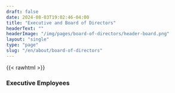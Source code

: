 ```yaml
---
draft: false
date: 2024-08-03T19:02:46-04:00
title: "Executive and Board of Directors"
headerText: ""
headerImage: "/img/pages/board-of-directors/header-board.png"
layout: "single"
type: "page"
slug: "/en/about/board-of-directors"
---
```


{{< rawhtml >}}

<section class="wrapper !bg-[#ffffff] ">
  <div class="container pt-10 xl:pt-10 lg:pt-10 md:pt-28 pb-6 xl:pb-10 lg:pb-10 md:pb-10">
    <div class="flex flex-wrap mx-[-15px] !mb-3">
      <div class="md:w-10/12 lg:w-full xl:w-10/12 xxl:w-9/12 w-full flex-[0_0_auto] px-[15px] max-w-full !mx-auto !text-center">
        <h3 class="text-[calc(1.305rem_+_0.66vw)] font-bold xl:text-[1.8rem] !leading-[1.3] mb-7 lg:!px-36 xl:!px-32">Executive Employees</h3>
      </div>
      <!--/column -->
    </div>
    <!--/.row -->
    <div class="flex flex-wrap mx-[-15px] grid-view md:mx-[-20px] lg:mx-[-20px] xl:mx-[-25px] mt-[-40px] xl:mt-0 lg:mt-0">
      <div class="md:w-6/12 lg:w-3/12 xl:w-3/12 w-full flex-[0_0_auto] xl:px-[25px] lg:px-[20px] md:px-[20px] px-[15px] max-w-full md:mt-[40px] sm:mt-[40px] xsm:mt-[40px]">
        <div class="!relative">
          <div class="shape !rounded-[.4rem] !bg-[#fcf0f1] rellax xl:block lg:block md:block absolute" data-rellax-speed="0" style="bottom: -0.75rem; right: -0.75rem; width: 98%; height: 98%; z-index:0"></div>
          <div class="card">
            <figure class="card-img-top"></figure>
            <div class="card-body px-6 py-5">
              <h4 class="!mb-1">Vacant</h4>
              <p class="!mb-0 text-[.85rem]">Treasurer</p>
            </div>
            <!--/.card-body -->
          </div>
          <!-- /.card -->
        </div>
        <!-- /div -->
      </div>
      <!--/column -->
      <div class="md:w-6/12 lg:w-3/12 xl:w-3/12 w-full flex-[0_0_auto] xl:px-[25px] lg:px-[20px] md:px-[20px] px-[15px] max-w-full md:mt-[40px] sm:mt-[40px] xsm:mt-[40px]">
        <div class="!relative">
          <div class="shape !rounded-[.4rem] !bg-[#fcf0f1] rellax xl:block lg:block md:block absolute" data-rellax-speed="0" style="bottom: -0.75rem; right: -0.75rem; width: 98%; height: 98%; z-index:0"></div>
          <div class="card">
            <figure class="card-img-top"></figure>
            <div class="card-body px-6 py-5">
              <h4 class="!mb-1">Susan-Ann Craddock</h4>
              <p class="!mb-0 text-[.85rem]">Clerk</p>
            </div>
            <!--/.card-body -->
          </div>
          <!-- /.card -->
        </div>
        <!-- /div -->
      </div>
      <!--/column -->
      <div class="md:w-6/12 lg:w-3/12 xl:w-3/12 w-full flex-[0_0_auto] xl:px-[25px] lg:px-[20px] md:px-[20px] px-[15px] max-w-full md:mt-[40px] sm:mt-[40px] xsm:mt-[40px]">
        <div class="!relative">
          <div class="shape !rounded-[.4rem] !bg-[#fcf0f1] rellax xl:block lg:block md:block absolute" data-rellax-speed="0" style="bottom: -0.75rem; right: -0.75rem; width: 98%; height: 98%; z-index:0"></div>
          <div class="card">
            <figure class="card-img-top"></figure>
            <div class="card-body px-6 py-5">
              <h4 class="!mb-1">Vacant</h4>
              <p class="!mb-0 text-[.85rem]">Resource Person</p>
            </div>
            <!--/.card-body -->
          </div>
          <!-- /.card -->
        </div>
        <!-- /div -->
      </div>
      <!--/column -->
    </div>
    <!--/.row -->
  </div>
</section>
<!-- /section -->

<section class="wrapper !bg-[#ffffff] ">
  <div class="container pt-10 xl:pt-10 lg:pt-10 md:pt-28 pb-6 xl:pb-10 lg:pb-10 md:pb-10">
    <div class="flex flex-wrap mx-[-15px] !mb-3">
      <div class="md:w-10/12 lg:w-full xl:w-10/12 xxl:w-9/12 w-full flex-[0_0_auto] px-[15px] max-w-full !mx-auto !text-center">
        <h3 class="text-[calc(1.305rem_+_0.66vw)] font-bold xl:text-[1.8rem] !leading-[1.3] mb-7 lg:!px-36 xl:!px-32">Executive Directors</h3>
      </div>
      <!--/column -->
    </div>
    <!--/.row -->
    <div class="flex flex-wrap mx-[-15px] grid-view md:mx-[-20px] lg:mx-[-20px] xl:mx-[-25px] mt-[-40px] xl:mt-0 lg:mt-0">
      <div class="md:w-6/12 lg:w-3/12 xl:w-3/12 w-full flex-[0_0_auto] xl:px-[25px] lg:px-[20px] md:px-[20px] px-[15px] max-w-full md:mt-[40px] sm:mt-[40px] xsm:mt-[40px]">
        <div class="!relative">
          <div class="shape !rounded-[.4rem] !bg-[#fcf0f1] rellax xl:block lg:block md:block absolute" data-rellax-speed="0" style="bottom: -0.75rem; right: -0.75rem; width: 98%; height: 98%; z-index:0"></div>
          <div class="card">
            <figure class="card-img-top"></figure>
            <div class="card-body px-6 py-5">
              <h4 class="!mb-1">Vacant</h4>
              <p class="!mb-0 text-[.85rem]">Board Chair</p>
            </div>
            <!--/.card-body -->
          </div>
          <!-- /.card -->
        </div>
        <!-- /div -->
      </div>
      <!--/column -->
      <div class="md:w-6/12 lg:w-3/12 xl:w-3/12 w-full flex-[0_0_auto] xl:px-[25px] lg:px-[20px] md:px-[20px] px-[15px] max-w-full md:mt-[40px] sm:mt-[40px] xsm:mt-[40px]">
        <div class="!relative">
          <div class="shape !rounded-[.4rem] !bg-[#fcf0f1] rellax xl:block lg:block md:block absolute" data-rellax-speed="0" style="bottom: -0.75rem; right: -0.75rem; width: 98%; height: 98%; z-index:0"></div>
          <div class="card">
            <figure class="card-img-top"></figure>
            <div class="card-body px-6 py-5">
              <h4 class="!mb-1">Vacant</h4>
              <p class="!mb-0 text-[.85rem]">Vice Chair</p>
            </div>
            <!--/.card-body -->
          </div>
          <!-- /.card -->
        </div>
        <!-- /div -->
      </div>
      <!--/column -->
    </div>
    <!--/.row -->
  </div>
</section>
<!-- /section -->

<section class="wrapper !bg-[#ffffff] ">
  <div class="container pt-10 xl:pt-10 lg:pt-10 md:pt-28 pb-6 xl:pb-10 lg:pb-10 md:pb-10">
    <div class="flex flex-wrap mx-[-15px] !mb-3">
      <div class="md:w-10/12 lg:w-full xl:w-10/12 xxl:w-9/12 w-full flex-[0_0_auto] px-[15px] max-w-full !mx-auto !text-center">
        <h3 class="text-[calc(1.305rem_+_0.66vw)] font-bold xl:text-[1.8rem] !leading-[1.3] mb-7 lg:!px-36 xl:!px-32">Directors at Large</h3>
      </div>
      <!--/column -->
    </div>
    <!--/.row -->
    <div class="flex flex-wrap mx-[-15px] grid-view md:mx-[-20px] lg:mx-[-20px] xl:mx-[-25px] mt-[-40px] xl:mt-0 lg:mt-0">
      <div class="md:w-6/12 lg:w-3/12 xl:w-3/12 w-full flex-[0_0_auto] xl:px-[25px] lg:px-[20px] md:px-[20px] px-[15px] max-w-full md:mt-[40px] sm:mt-[40px] xsm:mt-[40px]">
        <div class="!relative">
          <div class="shape !rounded-[.4rem] !bg-[#fcf0f1] rellax xl:block lg:block md:block absolute" data-rellax-speed="0" style="bottom: -0.75rem; right: -0.75rem; width: 98%; height: 98%; z-index:0"></div>
          <div class="card">
            <figure class="card-img-top"></figure>
            <div class="card-body px-6 py-5">
              <h4 class="!mb-1">Rev José M’Bala</h4>
              <p class="!mb-0 text-[.85rem]">Director</p>
            </div>
            <!--/.card-body -->
          </div>
          <!-- /.card -->
        </div>
        <!-- /div -->
      </div>
      <!--/column -->
      <div class="md:w-6/12 lg:w-3/12 xl:w-3/12 w-full flex-[0_0_auto] xl:px-[25px] lg:px-[20px] md:px-[20px] px-[15px] max-w-full md:mt-[40px] sm:mt-[40px] xsm:mt-[40px]">
        <div class="!relative">
          <div class="shape !rounded-[.4rem] !bg-[#fcf0f1] rellax xl:block lg:block md:block absolute" data-rellax-speed="0" style="bottom: -0.75rem; right: -0.75rem; width: 98%; height: 98%; z-index:0"></div>
          <div class="card">
            <figure class="card-img-top"></figure>
            <div class="card-body px-6 py-5">
              <h4 class="!mb-1">Josiah MacDonald</h4>
              <p class="!mb-0 text-[.85rem]">Director</p>
            </div>
            <!--/.card-body -->
          </div>
          <!-- /.card -->
        </div>
        <!-- /div -->
      </div>
      <!--/column -->
      <div class="md:w-6/12 lg:w-3/12 xl:w-3/12 w-full flex-[0_0_auto] xl:px-[25px] lg:px-[20px] md:px-[20px] px-[15px] max-w-full md:mt-[40px] sm:mt-[40px] xsm:mt-[40px]">
        <div class="!relative">
          <div class="shape !rounded-[.4rem] !bg-[#fcf0f1] rellax xl:block lg:block md:block absolute" data-rellax-speed="0" style="bottom: -0.75rem; right: -0.75rem; width: 98%; height: 98%; z-index:0"></div>
          <div class="card">
            <figure class="card-img-top"></figure>
            <div class="card-body px-6 py-5">
              <h4 class="!mb-1">Al Turcott</h4>
              <p class="!mb-0 text-[.85rem]">Director</p>
            </div>
            <!--/.card-body -->
          </div>
          <!-- /.card -->
        </div>
        <!-- /div -->
      </div>
      <!--/column -->
    </div>
    <!--/.row -->
  </div>
</section>
<!-- /section -->



<div class="container pt-20 xl:pt-28 lg:pt-28 md:pt-28 pb-16 xl:pb-20 lg:pb-20 md:pb-20">
  <div class="flex flex-wrap mx-[-15px] !mb-3">
    <div class="md:w-10/12 lg:w-10/12 xl:w-9/12 xxl:w-7/12 w-full flex-[0_0_auto] px-[15px] max-w-full !mx-auto !text-center">
      <h2 class="text-[calc(1.305rem_+_0.66vw)] font-bold xl:text-[1.8rem] leading-[1.3] mb-3 xl:!px-[4.5rem] lg:!px-[4.5rem]">New Church Application Committee</h2>
    </div>
    <!--/column -->
  </div>
  <!--/.row -->
  <div class="!relative">
    <div class="shape !rounded-[50%] !bg-[#fff8ee] rellax !w-[6rem] !h-[6rem] absolute z-[1]" data-rellax-speed="1" style="bottom: 0.5rem; right: -1.7rem;"></div>
    <div class="shape !rounded-[50%] bg-line red rellax !w-[6rem] !h-[6rem] absolute z-[1] opacity-50" data-rellax-speed="1" style="top: 0.5rem; left: -1.7rem;"></div>
    <div class="swiper-container dots-closer !mb-6" data-margin="0" data-dots="true" data-items-xxl="4" data-items-xl="3" data-items-lg="3" data-items-md="2" data-items-xs="1">
      <div class="swiper">
        <div class="swiper-wrapper">
          <div class="swiper-slide">
            <div class="item-inner">
              <div class="card">
                <div class="card-body p-[40px]">
                  <h4 class="mb-1">Bob Davies</h4>
                  <div class="text-[0.65rem] mb-2 uppercase tracking-[0.02rem] font-bold text-[#aab0bc]">Association Ministry Committee Chair and NCAC</div>
                  </nav>
                  <!-- /.social -->
                </div>
                <!--/.card-body -->
              </div>
              <!-- /.card -->
            </div>
            <!-- /.item-inner -->
          </div>
          <!--/.swiper-slide -->
          <div class="swiper-slide">
            <div class="item-inner">
              <div class="card">
                <div class="card-body p-[40px]">
                  <h4 class="mb-1">Schello Hyacinthe</h4>
                  <div class="text-[0.65rem] mb-2 uppercase tracking-[0.02rem] font-bold text-[#aab0bc]">Bilingual Consultant</div>
                  </nav>
                  <!-- /.social -->
                </div>
                <!--/.card-body -->
              </div>
              <!-- /.card -->
            </div>
            <!-- /.item-inner -->
          </div>
          <!--/.swiper-slide -->
          <div class="swiper-slide">
            <div class="item-inner">
              <div class="card">
                <div class="card-body p-[40px]">
                  <h4 class="mb-1">John Perkin</h4>
                  <div class="text-[0.65rem] mb-2 uppercase tracking-[0.02rem] font-bold text-[#aab0bc]">Representative</div>
                  </nav>
                  <!-- /.social -->
                </div>
                <!--/.card-body -->
              </div>
              <!-- /.card -->
            </div>
            <!-- /.item-inner -->
          </div>
          <!--/.swiper-slide -->
          <div class="swiper-slide">
            <div class="item-inner">
              <div class="card">
                <div class="card-body p-[40px]">
                  <h4 class="mb-1">Cheryl Hanna</h4>
                  <div class="text-[0.65rem] mb-2 uppercase tracking-[0.02rem] font-bold text-[#aab0bc]">Representative</div>
                  </nav>
                  <!-- /.social -->
                </div>
                <!--/.card-body -->
              </div>
              <!-- /.card -->
            </div>
            <!-- /.item-inner -->
          </div>
          <!--/.swiper-slide -->
          <div class="swiper-slide">
            <div class="item-inner">
              <div class="card">
                <div class="card-body p-[40px]">
                  <h4 class="mb-1"> Schello Hyacinthe</h4>
                  <div class="text-[0.65rem] mb-2 uppercase tracking-[0.02rem] font-bold text-[#aab0bc]">Bilingual Consultant</div>
                  </nav>
                  <!-- /.social -->
                </div>
                <!--/.card-body -->
              </div>
              <!-- /.card -->
            </div>
            <!-- /.item-inner -->
          </div>
          <!--/.swiper-slide -->
        <!--/.swiper-wrapper -->
      </div>
      <!-- /.swiper -->
    </div>
    <!-- /.swiper-container -->
  </div>
  <!-- /.relative -->
</div>

<div class="flex flex-wrap mx-[-15px] !mt-[3rem]">
<div class="lg:w-6/12 xl:w-5/12 w-full flex-[0_0_auto] px-[15px] max-w-full !mx-auto !text-center">
  <h2 class="text-[calc(1.265rem_+_0.18vw)] font-bold xl:text-[1.4rem] leading-[1.35] !mb-3">Want to help?</h2>
  <a href="mailto:info@ottawabaptist.ca" class="btn btn-primary text-white !bg-[#3f78e0] border-[#3f78e0] hover:text-white hover:bg-[#3f78e0] hover:border-[#3f78e0] focus:shadow-[rgba(92,140,229,1)] active:text-white active:bg-[#3f78e0] active:border-[#3f78e0] disabled:text-white disabled:bg-[#3f78e0] disabled:border-[#3f78e0] !rounded-[50rem] hover:translate-y-[-0.15rem] hover:shadow-[0_0.25rem_0.75rem_rgba(30,34,40,0.15)]">Get in Touch</a>
</div>
<!-- /column -->
</div>


{{< /rawhtml >}}